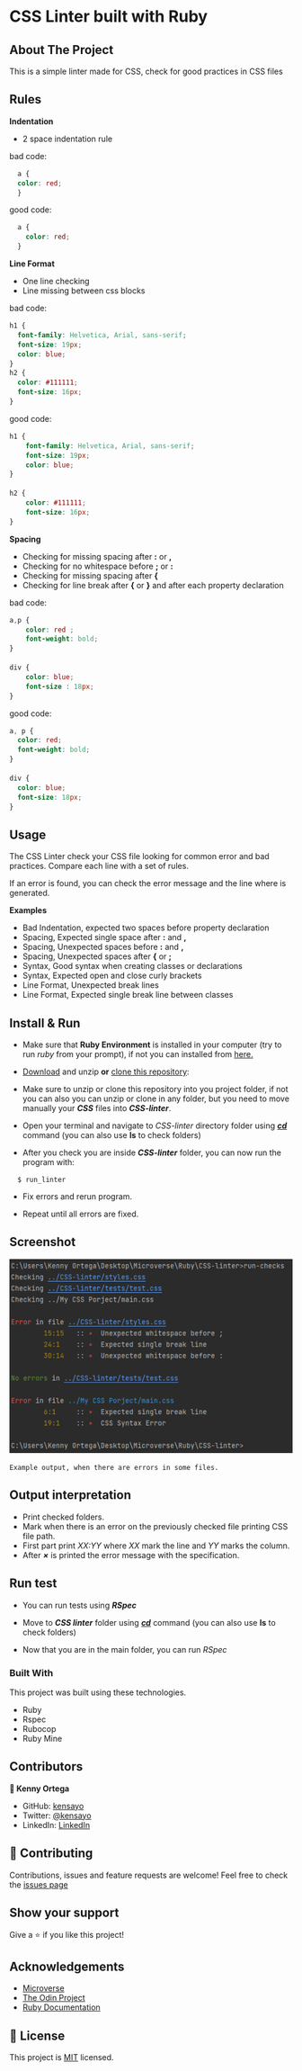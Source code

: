 # CSS Linter built with Ruby

<!-- ABOUT THE PROJECT -->
## About The Project

This is a simple linter made for CSS, check for good practices in CSS files

## Rules

**Indentation**
* 2 space indentation rule

bad code:
```css
  a {
  color: red;
  }
```

good code:
```css
  a {
    color: red;
  }
```

**Line Format**
* One line checking
* Line missing between css blocks

bad code:
```css
h1 {
  font-family: Helvetica, Arial, sans-serif;
  font-size: 19px;
  color: blue;  
}
h2 {
  color: #111111;
  font-size: 16px;
}
```

good code:
```css
h1 {
    font-family: Helvetica, Arial, sans-serif;
    font-size: 19px;
    color: blue;
}

h2 {
    color: #111111;
    font-size: 16px;
}
```

**Spacing**
* Checking for missing spacing after **:** or **,**
* Checking for no whitespace before  **;** or **:**
* Checking for missing spacing after **{**
* Checking for line break after **{** or **}** and after each property declaration

bad code:

```css
a,p {
    color: red ;
    font-weight: bold;
}

div {
    color: blue;
    font-size : 18px;
}
```

good code:
```css
a, p {
  color: red;
  font-weight: bold;
}

div {
  color: blue;
  font-size: 18px;
} 
```

## Usage

The CSS Linter check your CSS file looking for common error and bad practices. Compare each line with a set of rules.

If an error is found, you can check the error message and the line where is generated.


**Examples**
- Bad Indentation, expected two spaces before property declaration
- Spacing, Expected single space after **:** and **,**
- Spacing, Unexpected spaces before **:** and **,**
- Spacing, Unexpected spaces after **{** or **;**
- Syntax, Good syntax when creating classes or declarations
- Syntax, Expected open and close curly brackets
- Line Format, Unexpected break lines
- Line Format, Expected single break line between classes

## Install & Run

* Make sure that **Ruby Environment** is installed in your computer (try to run _ruby_ from your prompt), if not you can installed from [here.](https://www.ruby-lang.org/en/downloads/)
  
* [Download](https://github.com/kensayo/CSS-linter/archive/refs/heads/develop.zip) and unzip **or** [clone this repository](https://docs.github.com/es/github/creating-cloning-and-archiving-repositories/cloning-a-repository):

* Make sure to unzip or clone this repository into you project folder, if not you can also you can unzip or clone in any folder, but you need to move manually your _**CSS**_ files into _**CSS-linter**_.

* Open your terminal and navigate to _CSS-linter_ directory folder using [_**cd**_](https://www.google.com/search?q=how+to+use+cd+command&oq=how+to+use+cd) command (you can also use **ls** to check folders)

* After you check you are inside _**CSS-linter**_ folder, you can now run the program with:
```
  $ run_linter
```
* Fix errors and rerun program.

* Repeat until all errors are fixed. 

## Screenshot

![Screenshot](img/screenshot.png)
```
Example output, when there are errors in some files.
```

## Output interpretation

* Print checked folders.
* Mark when there is an error on the previously checked file printing CSS file path.
* First part print _XX:YY_ where _XX_ mark the line and _YY_ marks the column.
* After _**×**_ is printed the error message with the specification.

## Run test

* You can run tests using _**RSpec**_

* Move to _**CSS linter**_ folder using [_**cd**_](https://www.google.com/search?q=how+to+use+cd+command&oq=how+to+use+cd) command (you can also use **ls** to check folders)

* Now that you are in the main folder, you can run _RSpec_ 

### Built With
This project was built using these technologies.
* Ruby
* Rspec
* Rubocop
* Ruby Mine

## Contributors

**👤 Kenny Ortega**

- GitHub: [kensayo](https://github.com/kensayo)
- Twitter: [@kensayo](https://twitter.com/kensayo)
- LinkedIn: [LinkedIn](https://www.linkedin.com/in/kenny-ortega-3580aa33/)

## :handshake: Contributing
Contributions, issues and feature requests are welcome!
Feel free to check the [issues page](https://github.com/kensayo/CSS-linter/issues)

## Show your support
Give a :star: if you like this project!


<!-- ACKNOWLEDGEMENTS -->
## Acknowledgements
* [Microverse](https://www.microverse.org/)
* [The Odin Project](https://www.theodinproject.com/)
* [Ruby Documentation](https://www.ruby-lang.org/en/documentation/)

## 📝 License

This project is [MIT](https://opensource.org/licenses/MIT) licensed.
